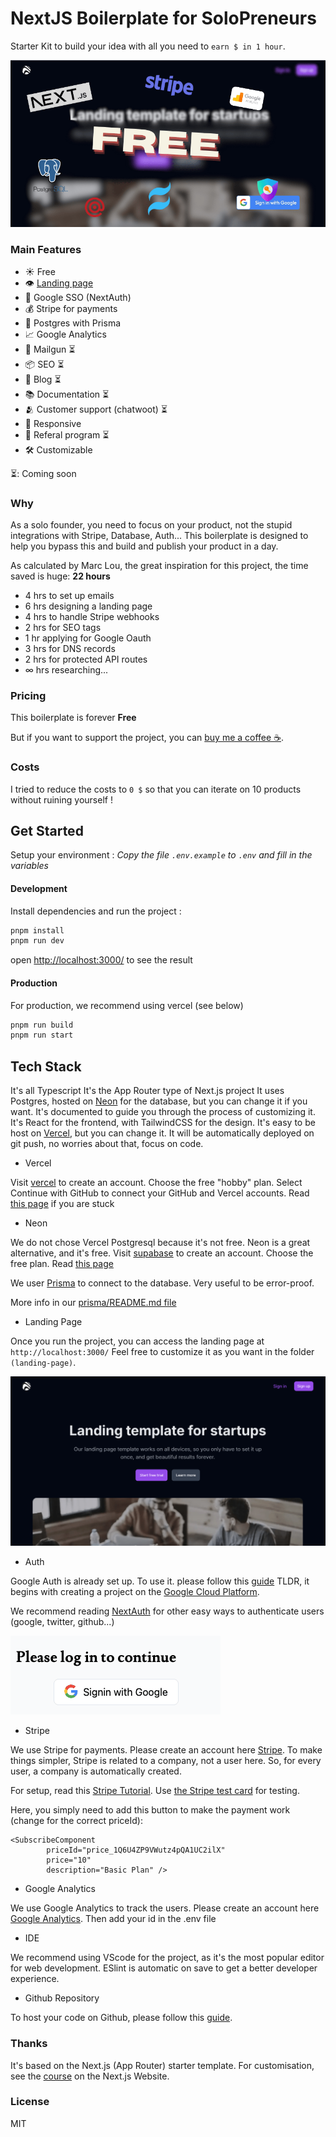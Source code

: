 # NextJS Boilerplate for SoloPreneurs

Starter Kit to build your idea with all you need to `earn $ in 1 hour`.

![Landing Page](public/landingFeatures.png)

### Main Features

- ☀️ Free
- 👁️ [Landing page](https://nextjsboilerplate-blue.vercel.app/)
- 🔑 Google SSO (NextAuth)
- 💰 Stripe for payments
- 📂 Postgres with Prisma 
- 📈 Google Analytics
- 📧 Mailgun ⏳
- 📦 SEO ⏳
- 📝 Blog ⏳
- 📚 Documentation ⏳
- 🫂 Customer support (chatwoot) ⏳
- 📱 Responsive
- 🍾 Referal program ⏳
- 🛠️ Customizable

⏳: Coming soon

### Why

As a solo founder, you need to focus on your product, not the stupid integrations with Stripe, Database, Auth... This boilerplate is designed to help you bypass this and build and publish your product in a day.

As calculated by Marc Lou, the great inspiration for this project, the time saved is huge: **22 hours**

- 4 hrs to set up emails
- 6 hrs designing a landing page
- 4 hrs to handle Stripe webhooks
- 2 hrs for SEO tags
- 1 hr applying for Google Oauth
- 3 hrs for DNS records
- 2 hrs for protected API routes
- ∞ hrs researching...

### Pricing

This boilerplate is forever **Free**

But if you want to support the project, you can [buy me a coffee ☕️](https://patreon.com/guillim).

### Costs

I tried to reduce the costs to `0 $` so that you can iterate on 10 products without ruining yourself !

## Get Started
Setup your environment : 
_Copy the file `.env.example` to `.env` and fill in the variables_

#### Development
Install dependencies and run the project :
```bash
pnpm install
pnpm run dev
```

open [http://localhost:3000/](http://localhost:3000/) to see the result

#### Production
For production, we recommend using vercel (see below)
```bash
pnpm run build
pnpm run start
```
## Tech Stack

It's all Typescript
It's the App Router type of Next.js project
It uses Postgres, hosted on [Neon](https://neon.tech/) for the database, but you can change it if you want.
It's documented to guide you through the process of customizing it.
It's React for the frontend, with TailwindCSS for the design.
It's easy to be host on [Vercel](https://vercel.com/), but you can change it.
It will be automatically deployed on git push, no worries about that, focus on code.


- Vercel

Visit [vercel](https://vercel.com/signup) to create an account. Choose the free "hobby" plan. Select Continue with GitHub to connect your GitHub and Vercel accounts. Read [this page](https://nextjs.org/learn/dashboard-app/setting-up-your-database) if you are stuck

- Neon

We do not chose Vercel Postgresql because it's not free. Neon is a great alternative, and it's free. Visit [supabase](https://neon.tech/) to create an account. Choose the free plan. Read [this page](https://neon.tech/docs/guides/nextjs)

We user [Prisma](https://www.prisma.io/docs/getting-started/setup-prisma/start-from-scratch/relational-databases-typescript-postgresql) to connect to the database. Very useful to be error-proof.

More info in our [prisma/README.md file](prisma/README.md)

- Landing Page

Once you run the project, you can access the landing page at `http://localhost:3000/`
Feel free to customize it as you want in the folder `(landing-page)`.

![Landing Page](public/landing.png)

- Auth

Google Auth is already set up. To use it. please follow this [guide](https://authjs.dev/getting-started/authentication/oauth) TLDR, it begins with creating a project on the [Google Cloud Platform](https://console.cloud.google.com/apis/credentials).  

We recommend reading [NextAuth](https://next-auth.js.org/getting-started/introduction) for other easy ways to authenticate users (google, twitter, github...)

![Landing Page](public/sso.png)

- Stripe

We use Stripe for payments. Please create an account here [Stripe](https://stripe.com/).
To make things simpler, Stripe is related to a company, not a user here. So, for every user, a company is automatically created. 

For setup, read this [Stripe Tutorial](https://medium.com/@rakeshdhariwal61/integrating-stripe-payment-gateway-in-next-js-14-a-step-by-step-guide-1bd17d164c2c). Use [the Stripe test card](https://docs.stripe.com/testing) for testing.

Here, you simply need to add this button to make the payment work (change for the correct priceId):
```react
<SubscribeComponent 
        priceId="price_1Q6U4ZP9VWutz4pQA1UC2ilX" 
        price="10" 
        description="Basic Plan" />
```

- Google Analytics

We use Google Analytics to track the users. Please create an account here [Google Analytics](https://analytics.google.com/). Then add your id in the .env file

- IDE

We recommend using VScode for the project, as it's the most popular editor for web development.
ESlint is automatic on save to get a better developer experience.

- Github Repository

To host your code on Github, please follow this [guide](https://help.github.com/en/github/getting-started-with-github/create-a-repo).


### Thanks

It's based on the Next.js (App Router) starter template.
For customisation, see the [course](https://nextjs.org/learn) on the Next.js Website.

### License
MIT
